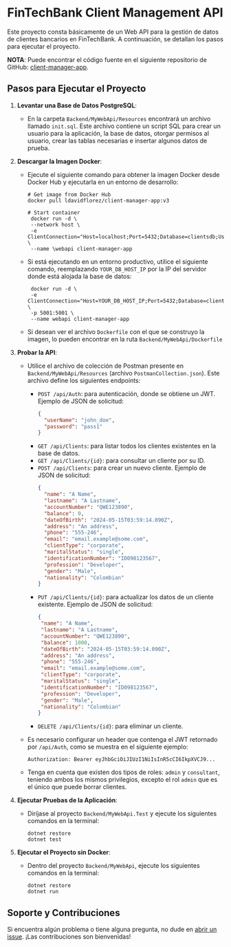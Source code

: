 # FinTechBank Client Management API

Este proyecto consta básicamente de un Web API para la gestión de datos de clientes bancarios en FinTechBank. A continuación, se detallan los pasos para ejecutar el proyecto.

**NOTA**: Puede encontrar el código fuente en el siguiente repositorio de GitHub: [client-manager-app](https://github.com/ldavidflorez/client-manager-app).

## Pasos para Ejecutar el Proyecto

1. **Levantar una Base de Datos PostgreSQL**:
   - En la carpeta `Backend/MyWebApi/Resources` encontrará un archivo llamado `init.sql`. Este archivo contiene un script SQL para crear un usuario para la aplicación, la base de datos, otorgar permisos al usuario, crear las tablas necesarias e insertar algunos datos de prueba.

2. **Descargar la Imagen Docker**:
   - Ejecute el siguiente comando para obtener la imagen Docker desde Docker Hub y ejecutarla en un entorno de desarrollo:
     ```
     # Get image from Docker Hub
     docker pull ldavidflorez/client-manager-app:v3

     # Start container
      docker run -d \
      --network host \
      -e ClientConnection="Host=localhost;Port=5432;Database=clientsdb;Username=myuser;Password=mypassword;" \
      --name \webapi client-manager-app
     ```

   - Si está ejecutando en un entorno productivo, utilice el siguiente comando, reemplazando `YOUR_DB_HOST_IP` por la IP del servidor donde está alojada la base de datos:
     ```
      docker run -d \
      -e ClientConnection="Host=YOUR_DB_HOST_IP;Port=5432;Database=clientsdb;Username=myuser;Password=mypassword;" \
      -p 5001:5001 \
      --name webapi client-manager-app
     ```

    - Si desean ver el archivo `Dockerfile` con el que se construyo la imagen, lo pueden encontrar en la ruta `Backend/MyWebApi/Dockerfile`

3. **Probar la API**:
   - Utilice el archivo de colección de Postman presente en `Backend/MyWebApi/Resources` (archivo `PostmanCollection.json`). Este archivo define los siguientes endpoints:
     - `POST /api/Auth`: para autenticación, donde se obtiene un JWT. Ejemplo de JSON de solicitud:
       ```json
       {
         "userName": "john_doe",
         "password": "pass1"
       }
       ```
     - `GET /api/Clients`: para listar todos los clientes existentes en la base de datos.
     - `GET /api/Clients/{id}`: para consultar un cliente por su ID.
     - `POST /api/Clients`: para crear un nuevo cliente. Ejemplo de JSON de solicitud:
       ```json
       {
         "name": "A Name",
         "lastname": "A Lastname",
         "accountNumber": "QWE123890",
         "balance": 0,
         "dateOfBirth": "2024-05-15T03:59:14.090Z",
         "address": "An address",
         "phone": "555-246",
         "email": "email.example@some.com",
         "clientType": "corporate",
         "maritalStatus": "single",
         "identificationNumber": "ID098123567",
         "profession": "Developer",
         "gender": "Male",
         "nationality": "Colombian"
       }
       ```
     - `PUT /api/Clients/{id}`: para actualizar los datos de un cliente existente. Ejemplo de JSON de solicitud:
        ```json
       {
         "name": "A Name",
         "lastname": "A Lastname",
         "accountNumber": "QWE123890",
         "balance": 1000,
         "dateOfBirth": "2024-05-15T03:59:14.090Z",
         "address": "An address",
         "phone": "555-246",
         "email": "email.example@some.com",
         "clientType": "corporate",
         "maritalStatus": "single",
         "identificationNumber": "ID098123567",
         "profession": "Developer",
         "gender": "Male",
         "nationality": "Colombian"
       }
       ```
     - `DELETE /api/Clients/{id}`: para eliminar un cliente.

   - Es necesario configurar un header que contenga el JWT retornado por `/api/Auth`, como se muestra en el siguiente ejemplo:
     ```
     Authorization: Bearer eyJhbGciOiJIUzI1NiIsInR5cCI6IkpXVCJ9...
     ```

   - Tenga en cuenta que existen dos tipos de roles: `admin` y `consultant`, teniendo ambos los mismos privilegios, excepto el rol `admin` que es el único que puede borrar clientes.

4. **Ejecutar Pruebas de la Aplicación**:
   - Diríjase al proyecto `Backend/MyWebApi.Test` y ejecute los siguientes comandos en la terminal:
     ```
     dotnet restore
     dotnet test
     ```

5. **Ejecutar el Proyecto sin Docker**:
   - Dentro del proyecto `Backend/MyWebApi`, ejecute los siguientes comandos en la terminal:
     ```
     dotnet restore
     dotnet run
     ```

## Soporte y Contribuciones
Si encuentra algún problema o tiene alguna pregunta, no dude en [abrir un issue](https://github.com/ldavidflorez/client-manager-app/issues). ¡Las contribuciones son bienvenidas!
